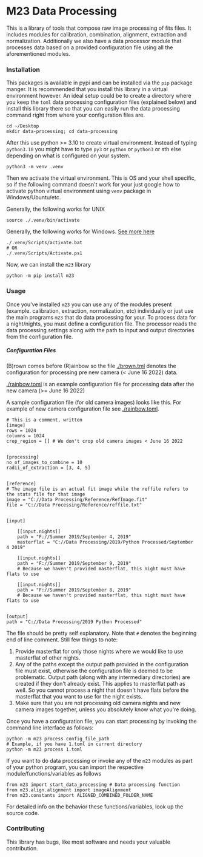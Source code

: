 # M23 Data Processing

This is a library of tools that compose raw image processing of fits files. It
includes modules for calibration, combination, alignment, extraction and
normalization. Additionally we also have a data processor module that processes
data based on a provided configuration file using all the aforementioned
modules.

### Installation

This packages is available in pypi and can be installed via the `pip` package manger.
It is recommended that you install this library in a virtual environment however.
An ideal setup could be to create a directory where you keep the `toml` data processing
configuration files (explained below) and install this library there so that you can
easily run the data processing command right from where your configuration files are.

```
cd ~/Desktop
mkdir data-processing; cd data-processing
```

After this use python >= 3.10 to create virtual environment. Instead of typing
`python3.10` you might have to type `py3` or `python` or `python3` or sth else
depending on what is configured on your system.

```
python3 -m venv .venv
```

Then we activate the virtual environment. This is OS and your shell specific, so
if the following command doesn't work for your just google how to activate
python virtual environment using `venv` package in Windows/Ubuntu/etc.

Generally, the following works for UNIX

```
source ./.venv/bin/activate
```

Generally, the following works for Windows. [See more here](./https://docs.python.org/3/library/venv.html#how-venvs-work)

```
./.venv/Scripts/activate.bat
# OR
./.venv/Scripts/Activate.ps1
```

Now, we can install the `m23` library

```
python -m pip install m23
```

### Usage

Once you've installed `m23` you can use any of the modules present (example.
calibration, extraction, normalization, etc) individually or just use the main
programs `m23` that do data processing for your. To process data for a
night/nights, you must define a configuration file. The processor reads the
data processing settings along with the path to input and output directories
from the configuration file.

##### Configuration Files

(B)rown comes before (R)ainbow so the file [./brown.tml](./brown.toml) denotes
the configuration for processing pre new camera (< June 16 2022) data.

[./rainbow.toml](./rainbow.toml) is an example configuration file for
processing data after the new camera (>= June 16 2022)

A sample configuration file (for old camera images) looks like this. For example of new camera
configuration file see [./rainbow.toml](./rainbow.toml).

```
# This is a comment, written
[image]
rows = 1024
columns = 1024
crop_region = [] # We don't crop old camera images < June 16 2022


[processing]
no_of_images_to_combine = 10
radii_of_extraction = [3, 4, 5]


[reference]
# The image file is an actual fit image while the reffile refers to the stats file for that image
image = "C://Data Processing/Reference/RefImage.fit"
file = "C://Data Processing/Reference/reffile.txt"


[input]

    [[input.nights]]
    path = "F://Summer 2019/September 4, 2019"
    masterflat = "C://Data Processing/2019/Python Processed/September 4 2019"

    [[input.nights]]
    path = "F://Summer 2019/September 9, 2019"
    # Because we haven't provided masterflat, this night must have flats to use

    [[input.nights]]
    path = "F://Summer 2019/September 8, 2019"
    # Because we haven't provided masterflat, this night must have flats to use


[output]
path = "C://Data Processing/2019 Python Processed"
```

The file should be pretty self explanatory. Note that `#` denotes the beginning end of line comment.
Still few things to note:

1. Provide masterflat for only those nights where we would like to use masterflat of other nights.
2. Any of the paths except the output path provided in the configuration file must exist, otherwise the configuration file is deemed to be problematic. Output path (along with any intermediary directories) are created if they don't already exist. This applies to masterflat path as well. So you cannot process a night that doesn't have flats before the masterflat that you want to use for the night exists.
3. Make sure that you are not processing old camera nights and new camera images together, unless you absolutely know what you're doing.

Once you have a configuration file, you can start processing by invoking the command line interface as follows:

```
python -m m23 process config_file_path
# Example, if you have 1.toml in current directory
python -m m23 process 1.toml
```

If you want to do data processing or invoke any of the `m23` modules as part of your python program, you can import
the respective module/functions/variables as follows

```
from m23 import start_data_processing # Data processing function
from m23.align.alignment import imageAlignment
from m23.constants import ALIGNED_COMBINED_FOLDER_NAME
```

For detailed info on the behavior these functions/variables, look up the source code.

### Contributing

This library has bugs, like most software and needs your valuable contribution.
